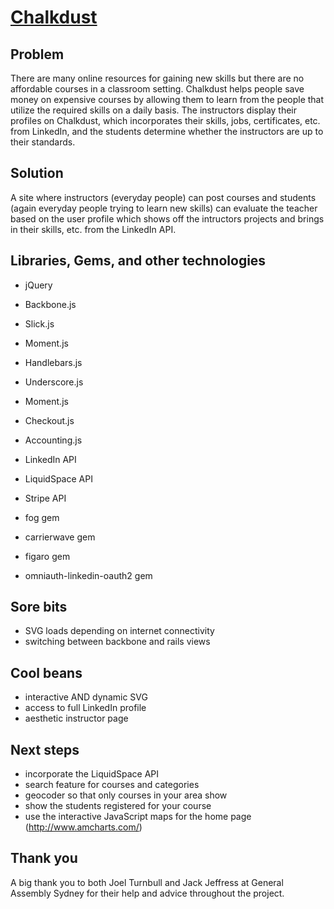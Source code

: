 # **[Chalkdust](https://chalkdust.herokuapp.com)**

## Problem 

There are many online resources for gaining new skills but there are no affordable courses in a classroom setting. Chalkdust helps people save money on expensive courses by allowing them to learn from the people that utilize the required skills on a daily basis. The instructors display their profiles on Chalkdust, which incorporates their skills, jobs, certificates, etc. from LinkedIn, and the students determine whether the instructors are up to their standards.

## Solution 

A site where instructors (everyday people) can post courses and students (again everyday people trying to learn new skills) can evaluate the teacher based on the user profile which shows off the intructors projects and brings in their skills, etc. from the LinkedIn API. 

## Libraries, Gems, and other technologies 

- jQuery
- Backbone.js 
- Slick.js
- Moment.js
- Handlebars.js
- Underscore.js 
- Moment.js
- Checkout.js
- Accounting.js

- LinkedIn API 
- LiquidSpace API 
- Stripe API 

- fog gem 
- carrierwave gem 
- figaro gem 
- omniauth-linkedin-oauth2 gem 

## Sore bits 

- SVG loads depending on internet connectivity 
- switching between backbone and rails views 

## Cool beans 

- interactive AND dynamic SVG 
- access to full LinkedIn profile 
- aesthetic instructor page 

## Next steps 

- incorporate the LiquidSpace API 
- search feature for courses and categories 
- geocoder so that only courses in your area show 
- show the students registered for your course 
- use the interactive JavaScript maps for the home page (http://www.amcharts.com/)

## Thank you

A big thank you to both Joel Turnbull and Jack Jeffress at General Assembly Sydney for their help and advice throughout the project. 




